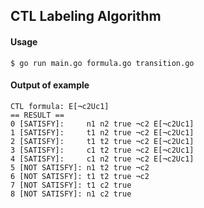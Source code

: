 ## CTL Labeling Algorithm

#### Usage
```
$ go run main.go formula.go transition.go
```

#### Output of example
```
CTL formula: E[¬c2Uc1]
== RESULT ==
0 [SATISFY]:     n1 n2 true ¬c2 E[¬c2Uc1]
1 [SATISFY]:     t1 n2 true ¬c2 E[¬c2Uc1]
2 [SATISFY]:     t1 t2 true ¬c2 E[¬c2Uc1]
3 [SATISFY]:     c1 t2 true ¬c2 E[¬c2Uc1]
4 [SATISFY]:     c1 n2 true ¬c2 E[¬c2Uc1]
5 [NOT SATISFY]: n1 t2 true ¬c2
6 [NOT SATISFY]: t1 t2 true ¬c2
7 [NOT SATISFY]: t1 c2 true
8 [NOT SATISFY]: n1 c2 true
```